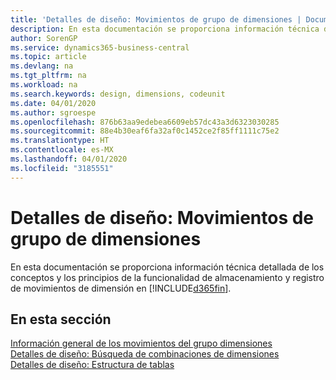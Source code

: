 ```yaml
---
title: 'Detalles de diseño: Movimientos de grupo de dimensiones | Documentos de Microsoft'
description: En esta documentación se proporciona información técnica detallada de los conceptos y los principios que se usan para rediseñar la característica de almacenamiento y registro de movimientos de dimensión.
author: SorenGP
ms.service: dynamics365-business-central
ms.topic: article
ms.devlang: na
ms.tgt_pltfrm: na
ms.workload: na
ms.search.keywords: design, dimensions, codeunit
ms.date: 04/01/2020
ms.author: sgroespe
ms.openlocfilehash: 876b63aa9edebea6609eb57dc43a3d6323030285
ms.sourcegitcommit: 88e4b30eaf6fa32af0c1452ce2f85ff1111c75e2
ms.translationtype: HT
ms.contentlocale: es-MX
ms.lasthandoff: 04/01/2020
ms.locfileid: "3185551"
---
```

# <a name="design-details-dimension-set-entries"></a>Detalles de diseño: Movimientos de grupo de dimensiones
En esta documentación se proporciona información técnica detallada de los conceptos y los principios de la funcionalidad de almacenamiento y registro de movimientos de dimensión en [!INCLUDE[d365fin](includes/d365fin_md.md)].

## <a name="in-this-section"></a>En esta sección  
[Información general de los movimientos del grupo dimensiones](design-details-dimension-set-entries-overview.md)  
[Detalles de diseño: Búsqueda de combinaciones de dimensiones](design-details-searching-for-dimension-combinations.md)  
[Detalles de diseño: Estructura de tablas](design-details-table-structure.md)  
